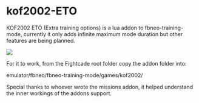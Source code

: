 # kof2002-ETO
KOF2002 ETO (Extra training options) is a lua addon to fbneo-training-mode,
currently it only adds infinite maximum mode duration but other features are 
being planned.

![](https://github.com/SoykaffAddict/kof2002-ETO/blob/main/demo.gif)

For it to work, from the Fightcade root folder copy the addon 
folder into:

emulator/fbneo/fbneo-training-mode/games/kof2002/

Special thanks to whoever wrote the missions addon, it helped understand the 
inner workings of the addons support.
